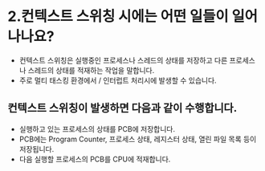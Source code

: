 # 2.컨텍스트 스위칭 시에는 어떤 일들이 일어나나요?

- 컨텍스트 스위칭은 실행중인 프로세스나 스레드의 상태를 저장하고 다른 프로세스나 스레드의 상태를 적재하는 작업을 말합니다.
- 주로 멀티 태스킹 환경에서 / 인터럽트 처리시에 발생할 수 있습니다.

## 컨텍스트 스위칭이 발생하면 다음과 같이 수행합니다.

- 실행하고 있는 프로세스의 상태를 PCB에 저장합니다.
- PCB에는 Program Counter, 프로세스 상태, 레지스터 상태, 열린 파일 목록 등이 저장됩니다.
- 다음 실행할 프로세스의 PCB를 CPU에 적재합니다.

